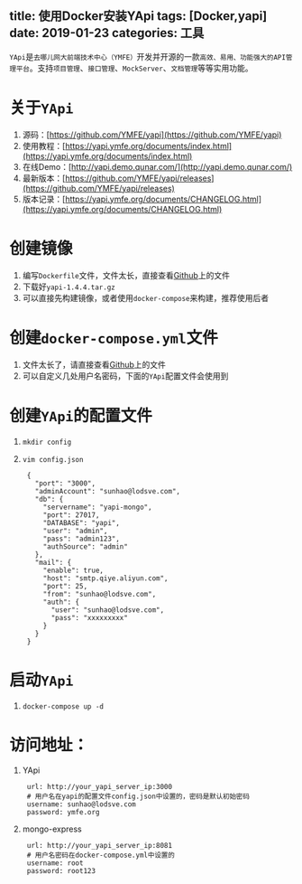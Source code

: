 title: 使用Docker安装YApi
tags: [Docker,yapi]
date: 2019-01-23
categories: 工具
---

`YApi`是`去哪儿网大前端技术中心（YMFE）`开发并开源的一款`高效、易用、功能强大的API管理平台`。支持`项目管理`、`接口管理`、`MockServer`、`文档管理`等等实用功能。

# 关于`YApi`
1. 源码：[https://github.com/YMFE/yapi](https://github.com/YMFE/yapi)
2. 使用教程：[https://yapi.ymfe.org/documents/index.html](https://yapi.ymfe.org/documents/index.html)
3. 在线Demo：[http://yapi.demo.qunar.com/](http://yapi.demo.qunar.com/)
4. 最新版本：[https://github.com/YMFE/yapi/releases](https://github.com/YMFE/yapi/releases)
5. 版本记录：[https://yapi.ymfe.org/documents/CHANGELOG.html](https://yapi.ymfe.org/documents/CHANGELOG.html)
<!-- more -->    
# 创建镜像
1. 编写`Dockerfile`文件，文件太长，直接查看[Github](https://github.com/sunhao-java/docker-templates/blob/master/yapi/Dockerfile)上的文件
2. 下载好`yapi-1.4.4.tar.gz`
3. 可以直接先构建镜像，或者使用`docker-compose`来构建，推荐使用后者

# 创建`docker-compose.yml`文件
1. 文件太长了，请直接查看[Github](https://github.com/sunhao-java/docker-templates/blob/master/yapi/docker-compose.yml)上的文件
2. 可以自定义几处用户名密码，下面的`YApi`配置文件会使用到

# 创建`YApi`的配置文件
1. `mkdir config`
2. `vim config.json`

        {
          "port": "3000",
          "adminAccount": "sunhao@lodsve.com",
          "db": {
            "servername": "yapi-mongo",
            "port": 27017,
            "DATABASE": "yapi",
            "user": "admin",
            "pass": "admin123",
            "authSource": "admin"
          },
          "mail": {
            "enable": true,
            "host": "smtp.qiye.aliyun.com",
            "port": 25,
            "from": "sunhao@lodsve.com",
            "auth": {
              "user": "sunhao@lodsve.com",
              "pass": "xxxxxxxxx"
            }
          }
        }

# 启动`YApi`
1. `docker-compose up -d`

# 访问地址：
1. YApi

        url: http://your_yapi_server_ip:3000
        # 用户名在yapi的配置文件config.json中设置的，密码是默认初始密码
        username: sunhao@lodsve.com
        password: ymfe.org
2. mongo-express        
        
        url: http://your_yapi_server_ip:8081
        # 用户名密码在docker-compose.yml中设置的
        username: root
        password: root123
        
        
        
        
        
        
